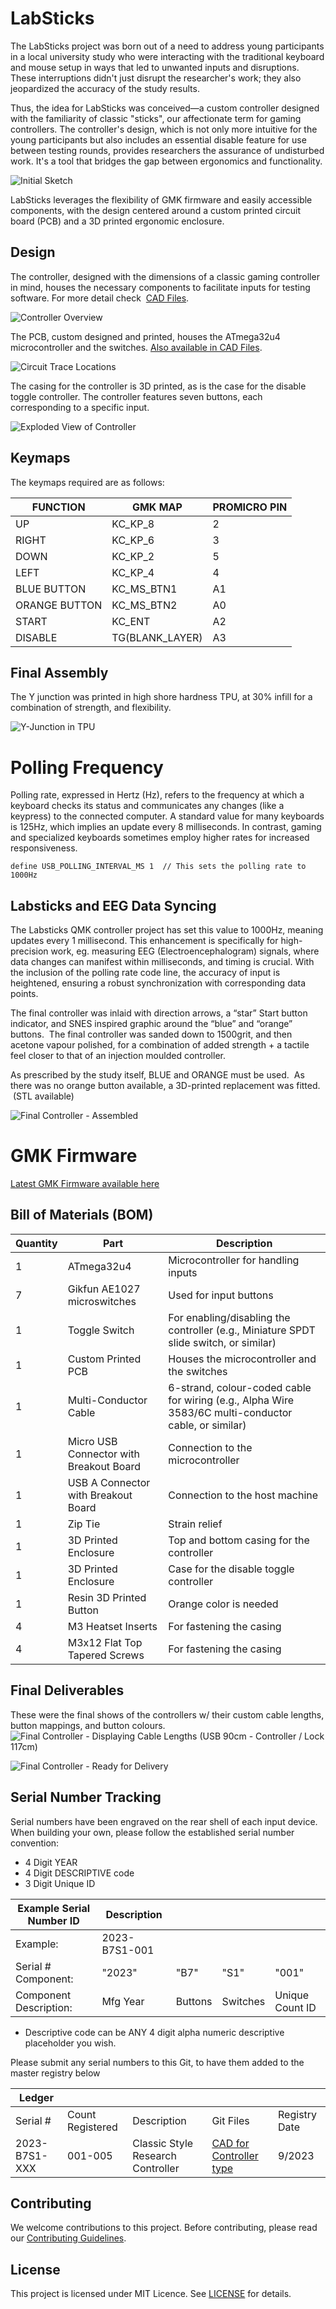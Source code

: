 # LabSticks

The LabSticks project was born out of a need to address young participants in a local university study who were interacting with the traditional keyboard and mouse setup in ways that led to unwanted inputs and disruptions. These interruptions didn't just disrupt the researcher's work; they also jeopardized the accuracy of the study results.

Thus, the idea for LabSticks was conceived—a custom controller designed with the familiarity of classic "sticks", our affectionate term for gaming controllers. The controller's design, which is not only more intuitive for the young participants but also includes an essential disable feature for use between testing rounds, provides researchers the assurance of undisturbed work. It's a tool that bridges the gap between ergonomics and functionality.

![Initial Sketch](images/4.jpg)


LabSticks leverages the flexibility of GMK firmware and easily accessible components, with the design centered around a custom printed circuit board (PCB) and a 3D printed ergonomic enclosure.

## Design

The controller, designed with the dimensions of a classic gaming controller in mind, houses the necessary components to facilitate inputs for testing software. For more detail check  [CAD Files](https://github.com/JDSiemens/LabSticks/tree/main/CAD%20Files).

![Controller Overview](images/1.jpg)



The PCB, custom designed and printed, houses the ATmega32u4 microcontroller and the switches. [Also available in CAD Files](https://github.com/JDSiemens/LabSticks/tree/main/CAD%20Files).

![Circuit Trace Locations](images/2.jpg)


The casing for the controller is 3D printed, as is the case for the disable toggle controller. The controller features seven buttons, each corresponding to a specific input.

![Exploded View of Controller](images/3.jpg)


## Keymaps

The keymaps required are as follows:

|FUNCTION	|GMK MAP	| PROMICRO PIN |
|---------------|---------------|--------------|
| UP |	KC_KP_8 |	2 |
| RIGHT |	KC_KP_6	| 3 |
| DOWN	| KC_KP_2	| 5 |
| LEFT	| KC_KP_4	| 4 |
| BLUE BUTTON	| KC_MS_BTN1	| A1 |
| ORANGE BUTTON	| KC_MS_BTN2	| A0 |
| START	| KC_ENT	| A2 |
| DISABLE	| TG(BLANK_LAYER)	| A3 |


## Final Assembly 

The Y junction was printed in high shore hardness TPU, at 30% infill for a combination of strength, and flexibility.

![Y-Junction in TPU](images/IMG_1818.jpeg)


# Polling Frequency

Polling rate, expressed in Hertz (Hz), refers to the frequency at which a keyboard checks its status and communicates any changes (like a keypress) to the connected computer. A standard value for many keyboards is 125Hz, which implies an update every 8 milliseconds. In contrast, gaming and specialized keyboards sometimes employ higher rates for increased responsiveness.


```define USB_POLLING_INTERVAL_MS 1  // This sets the polling rate to 1000Hz```

## Labsticks and EEG Data Syncing

The Labsticks QMK controller project has set this value to 1000Hz, meaning updates every 1 millisecond. This enhancement is specifically for high-precision work, eg. measuring EEG (Electroencephalogram) signals, where data changes can manifest within milliseconds, and timing is crucial. With the inclusion of the polling rate code line, the accuracy of input is heightened, ensuring a robust synchronization with corresponding data points.


The final controller was inlaid with direction arrows, a “star” Start button indicator, and SNES inspired graphic around the “blue” and “orange” buttons.  The final controller was sanded down to 1500grit, and then acetone vapour polished, for a combination of added strength + a tactile feel closer to that of an injection moulded controller.

As prescribed by the study itself, BLUE and ORANGE must be used.  As there was no orange button available, a 3D-printed replacement was fitted.  (STL available)

![Final Controller - Assembled](images/IMG_1817.jpeg)

# GMK Firmware

[Latest GMK Firmware available here](https://github.com/JDSiemens/LabSticks/tree/98ac673fcb640c3302baf90015d64262e01fac7c/labsticks)

## Bill of Materials (BOM)

| Quantity | Part | Description |
|---------|---------------|------------------------------|
| 1 | ATmega32u4 | Microcontroller for handling inputs |
| 7 | Gikfun AE1027 microswitches | Used for input buttons |
| 1 | Toggle Switch | For enabling/disabling the controller (e.g., Miniature SPDT slide switch, or similar) |
| 1 | Custom Printed PCB | Houses the microcontroller and the switches |
| 1 | Multi-Conductor Cable | 6-strand, colour-coded cable for wiring (e.g., Alpha Wire 3583/6C multi-conductor cable, or similar) |
| 1 | Micro USB Connector with Breakout Board | Connection to the microcontroller |
| 1 | USB A Connector with Breakout Board | Connection to the host machine |
| 1 | Zip Tie | Strain relief |
| 1 | 3D Printed Enclosure | Top and bottom casing for the controller |
| 1 | 3D Printed Enclosure | Case for the disable toggle controller |
| 1 | Resin 3D Printed Button  | Orange color is needed |
| 4 | M3 Heatset Inserts | For fastening the casing |
| 4 | M3x12 Flat Top Tapered Screws | For fastening the casing |

## Final Deliverables

These were the final shows of the controllers w/ their custom cable lengths, button mappings, and button colours.
![Final Controller - Displaying Cable Lengths (USB 90cm - Controller / Lock 117cm) ](images/IMG_1815.jpeg)


![Final Controller - Ready for Delivery](images/IMG_1819.jpeg)

## Serial Number Tracking

Serial numbers have been engraved on the rear shell of each input device. When building your own, please follow the established serial number convention:

- 4 Digit YEAR
- 4 Digit DESCRIPTIVE code
- 3 Digit Unique ID

| Example Serial Number ID | Description | | | |
|-------------------------|-------------|--|--|--|
| Example:                | 2023-B7S1-001 |
| Serial # Component:     | "2023" | "B7" | "S1" | "001" |
| Component Description:  | Mfg Year   | Buttons | Switches | Unique Count ID |

- Descriptive code can be ANY 4 digit alpha numeric descriptive placeholder you wish.

Please submit any serial numbers to this Git, to have them added to the master registry below

| Ledger |||||
|-----------------|---------------------|------------------------------|-----------------------------|-------------------|
| Serial # | Count Registered | Description| Git Files  | Registry Date |
| 2023-B7S1-XXX | 001-005 | Classic Style Research Controller | [CAD for Controller type](https://github.com/JDSiemens/LabSticks/tree/main/CAD%20Files) | 9/2023 |

## Contributing

We welcome contributions to this project. Before contributing, please read our [Contributing Guidelines](contributing.md).

## License

This project is licensed under MIT Licence. See [LICENSE](LICENSE) for details.

